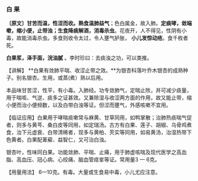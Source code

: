 ### 白 果

**〔原文〕甘苦而温，性涩而收。熟食温肺益气**；色白属金，故入肺。**定痰哮，敛端嗽，缩小便，止带浊；生食降痰解酒，消毒杀虫**。花夜开，人不得见，性阴有小毒，故能消毒杀虫。多食则收令太过，令人壅气胪胀， **小儿发惊动疮**。食千枚者死。	

**白果浆，泽手面，浣油腻** 。李时珍曰：去痰浊之功，可以类推。

【讲解】 **白果有敛肺平喘、收涩止带之效。**为银杏科落叶乔木银杏的成熟种子。别名银杏。生用，或蒸(煮）熟以后用。

本品味甘苦涩，性平，有小毒。入肺经。功专敛肺气，定喘止陔，并可减少痰量，用于喘咳、气逆、痰多之证甚效。又兼除湿与收涩两方面的作用，故又能止带，缩小便而治小便频数，以及白带白浊等证。但涩而壅气，外感咳嗽不宜用。

【临证应用】白果用于哮喘痰嗽常与麻黄、甘草同用，如鸭掌散；治肺热痰喘气促者，则多与黄芩、桑白皮等同用，如定瑞汤。古方有白果、莲子、胡椒、乌骨鸡煮食，治下元虚衰、白带清稀者，现多与黄柏、芡实等同用，如易黄汤，治湿热带下色黄者。白果配萆薢、益智仁，又可治白浊。

银杏叶，性味同白果。功能敛肺、平喘、止痛，用于肺虚咳喘及现代医学之高血脂、高血压、冠心病、心绞痛、脑血管痉挛等证。常用量3 — 6克。

【用量用法】 6—10克。有毒。大量或生食易中毒，小儿尤应注意。
